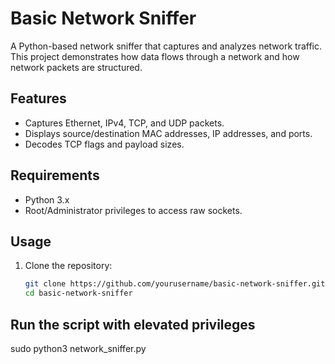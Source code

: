 

# Basic Network Sniffer

A Python-based network sniffer that captures and analyzes network traffic. This project demonstrates how data flows through a network and how network packets are structured.

## Features
- Captures Ethernet, IPv4, TCP, and UDP packets.
- Displays source/destination MAC addresses, IP addresses, and ports.
- Decodes TCP flags and payload sizes.

## Requirements
- Python 3.x
- Root/Administrator privileges to access raw sockets.

## Usage
1. Clone the repository:
   ```bash
   git clone https://github.com/yourusername/basic-network-sniffer.git
   cd basic-network-sniffer
## Run the script with elevated privileges

sudo python3 network_sniffer.py
